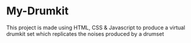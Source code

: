 # My-Drumkit
This project is made using HTML, CSS &amp; Javascript to produce a virtual drumkit set which replicates the noises produced by a drumset
